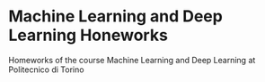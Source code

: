 # Machine Learning and Deep Learning Honeworks
Homeworks of the course Machine Learning and Deep Learning at Politecnico di Torino
